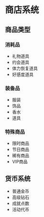 # 商店系统

## 商品类型
### 消耗品
- 礼物道具
- 约会道具
- 体力恢复道具
- 好感度道具

### 装备品
- 服装
- 饰品
- 香水
- 道具

### 特殊商品
- 限时商品
- 节日商品
- 稀有商品
- VIP商品

## 货币系统
- 普通金币
- 高级钻石
- 成就点数
- 活动代币